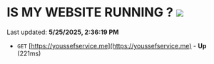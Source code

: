 # IS MY WEBSITE RUNNING ? [![](https://img.shields.io/static/v1?label=Sponsor&message=%E2%9D%A4&logo=GitHub&color=%23fe8e86)](https://github.com/sponsors/Youssef-Lehmam)

Last updated: **5/25/2025, 2:36:19 PM**

- `GET` [https://youssefservice.me](https://youssefservice.me) - **Up** (221ms)
